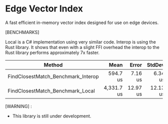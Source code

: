 # Edge Vector Index

A fast efficient in-memory vector index designed for use on edge devices.

[BENCHMARKS]

Local is a C# implementation using very similar code. Interop is using the Rust library. It shows that even with a slight FFI overhead the interop to the Rust library performs approximately 7x faster.

| Method                             | Mean       | Error    | StdDev   |
|----------------------------------- |-----------:|---------:|---------:|
| FindClosestMatch_Benchmark_Interop |   594.7 us |  7.16 us |  6.34 us |
| FindClosestMatch_Benchmark_Local   | 4,331.7 us | 12.97 us | 12.13 us |


[WARNING] : 
- This library is still under development.
